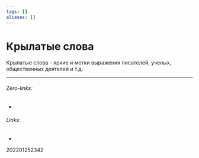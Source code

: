 ```yaml
---
tags: []
aliases: []
---
```

# Крылатые слова
Крылатые слова - яркие и метки выражения писателей, ученых, общественных деятелей и т.д.
___
###### Zero-links:
-
###### Links:
-

202201252342